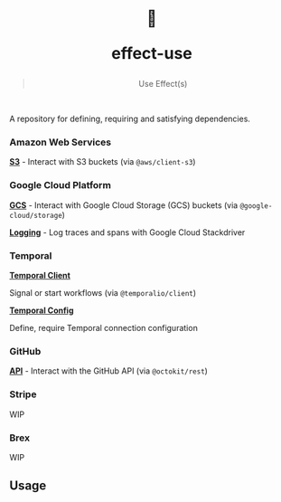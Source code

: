 <h1 align="center">

  
  💁 
  
  
  effect-use
  </h1>
  
  > <p align="center">Use Effect(s)</p>

<br/>

A repository for defining, requiring and satisfying dependencies.

### Amazon Web Services
[**S3**](./packages/aws-s3) - Interact with S3 buckets (via `@aws/client-s3`)
   
### Google Cloud Platform
[**GCS**](./packages/gcp-gcs) - Interact with Google Cloud Storage (GCS) buckets (via `@google-cloud/storage`)

[**Logging**](./packages/gcp-logging) - Log traces and spans with Google Cloud Stackdriver

### Temporal

[**Temporal Client**](./packages/temporal-client) 

Signal or start workflows (via `@temporalio/client`)

[**Temporal Config**](./packages/temporal-client)

Define, require Temporal connection configuration

### GitHub
[**API**](./packages/github) - Interact with the GitHub API (via `@octokit/rest`)

### Stripe
WIP

### Brex
WIP



## Usage
  

